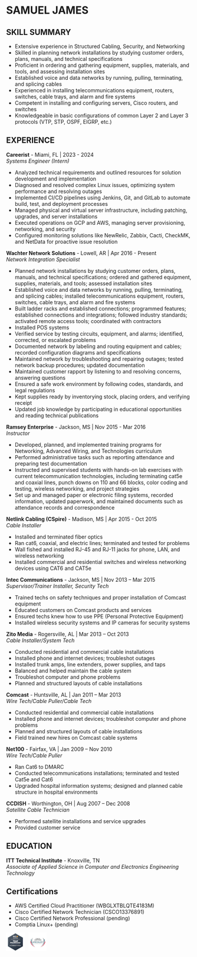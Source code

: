 # **SAMUEL JAMES**

## **SKILL SUMMARY**
- Extensive experience in Structured Cabling, Security, and Networking
- Skilled in planning network installations by studying customer orders, plans, manuals, and technical specifications
- Proficient in ordering and gathering equipment, supplies, materials, and tools, and assessing installation sites
- Established voice and data networks by running, pulling, terminating, and splicing cables
- Experienced in installing telecommunications equipment, routers, switches, cable trays, and alarm and fire systems
- Competent in installing and configuring servers, Cisco routers, and switches
- Knowledgeable in basic configurations of common Layer 2 and Layer 3 protocols (VTP, STP, OSPF, EIGRP, etc.)

## **EXPERIENCE**

**Careerist** - Miami, FL | 2023 - 2024  
*Systems Engineer (Intern)*

- Analyzed technical requirements and outlined resources for solution development and implementation
- Diagnosed and resolved complex Linux issues, optimizing system performance and resolving outages
- Implemented CI/CD pipelines using Jenkins, Git, and GitLab to automate build, test, and deployment processes
- Managed physical and virtual server infrastructure, including patching, upgrades, and server installations
- Executed operations on GCP and AWS, managing server provisioning, networking, and security
- Configured monitoring solutions like NewRelic, Zabbix, Cacti, CheckMK, and NetData for proactive issue resolution


**Wachter Network Solutions** - Lowell, AR | Apr 2016 - Present  
*Network Integration Specialist*
- Planned network installations by studying customer orders, plans, manuals, and technical specifications; ordered and gathered equipment, supplies, materials, and tools; assessed installation sites
- Established voice and data networks by running, pulling, terminating, and splicing cables; installed telecommunications equipment, routers, switches, cable trays, and alarm and fire systems
- Built ladder racks and established connections; programmed features; established connections and integrations; followed industry standards; activated remote access tools; coordinated with contractors
- Installed POS systems
- Verified service by testing circuits, equipment, and alarms; identified, corrected, or escalated problems
- Documented network by labeling and routing equipment and cables; recorded configuration diagrams and specifications
- Maintained network by troubleshooting and repairing outages; tested network backup procedures; updated documentation
- Maintained customer rapport by listening to and resolving concerns, answering questions
- Ensured a safe work environment by following codes, standards, and legal regulations
- Kept supplies ready by inventorying stock, placing orders, and verifying receipt
- Updated job knowledge by participating in educational opportunities and reading technical publications

**Ramsey Enterprise** - Jackson, MS | Nov 2015 - Mar 2016  
*Instructor*
- Developed, planned, and implemented training programs for Networking, Advanced Wiring, and Technologies curriculum
- Performed administrative tasks such as reporting attendance and preparing test documentation
- Instructed and supervised students with hands-on lab exercises with current telecommunication technologies, including terminating cat5e and coaxial lines, punch downs on 110 and 66 blocks, color coding and testing, wireless networking, and project strategies
- Set up and managed paper or electronic filing systems, recorded information, updated paperwork, and maintained documents such as attendance records and correspondence

**Netlink Cabling (CSpire)** - Madison, MS | Apr 2015 - Oct 2015  
*Cable Installer*
- Installed and terminated fiber optics
- Ran cat6, coaxial, and electric lines; terminated and tested for problems
- Wall fished and installed RJ-45 and RJ-11 jacks for phone, LAN, and wireless networking
- Installed commercial and residential switches and wireless networking devices using CAT6 and CAT5e

**Intec Communications** - Jackson, MS | Nov 2013 – Mar 2015  
*Supervisor/Trainer Installer, Security Tech*
- Trained techs on safety techniques and proper installation of Comcast equipment
- Educated customers on Comcast products and services
- Ensured techs knew how to use PPE (Personal Protective Equipment)
- Installed wireless security systems and IP cameras for security systems

**Zito Media** - Rogersville, AL | Mar 2013 – Oct 2013  
*Cable Installer/System Tech*
- Conducted residential and commercial cable installations
- Installed phone and internet devices; troubleshot outages
- Installed trunk amps, line extenders, power supplies, and taps
- Balanced and helped maintain the cable system
- Troubleshot computer and phone problems
- Planned and structured layouts of cable installations

**Comcast** - Huntsville, AL | Jan 2011 – Mar 2013  
*Wire Tech/Cable Puller/Cable Tech*
- Conducted residential and commercial cable installations
- Installed phone and internet devices; troubleshot computer and phone problems
- Planned and structured layouts of cable installations
- Field trained new hires on Comcast cable systems

**Net100** - Fairfax, VA | Jan 2009 – Nov 2010  
*Wire Tech/Cable Puller*
- Ran Cat6 to DMARC
- Conducted telecommunications installations; terminated and tested Cat5e and Cat6
- Upgraded hospital information systems; designed and planned cable structure in hospital environments

**CCDISH** - Worthington, OH | Aug 2007 – Dec 2008  
*Satellite Cable Technician*
- Performed satellite installations and service upgrades
- Provided customer service

## **EDUCATION**

**ITT Technical Institute** - Knoxville, TN  
*Associate of Applied Science in Computer and Electronics Engineering Technology*

## **Certifications**
- AWS Certified Cloud Practitioner (WBGLXTBLQTE4183M) 
- Cisco Certified Network Technician (CSCO13376891)
- Cisco Certified Network Professional (pending)
- Comptia Linux+ (pending)

<img align="left" alt="aws" width="50px" style="padding-right:10px;" src="aws_bage.png" />
<img align="left" alt="ccs" width="50px" style="padding-right:20px;" src="ccs-bage.png" />
